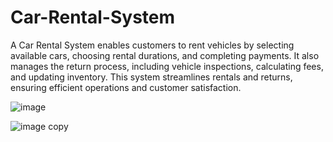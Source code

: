 # Car-Rental-System
A Car Rental System enables customers to rent vehicles by selecting available cars, choosing rental durations, and completing payments. It also manages the return process, including vehicle inspections, calculating fees, and updating inventory. This system streamlines rentals and returns, ensuring efficient operations and customer satisfaction.

![image](https://github.com/Prateek09102001/Car-Rental-System/assets/127758351/7f4bcfb6-ab77-4aa3-844f-3245f6eeed95)

![image copy](https://github.com/Prateek09102001/Car-Rental-System/assets/127758351/197a1724-bec7-4bce-89c7-095e683a52e6)
